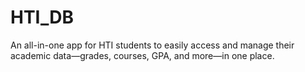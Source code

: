 # HTI_DB
An all-in-one app for HTI students to easily access and manage their academic data—grades, courses, GPA, and more—in one place.
